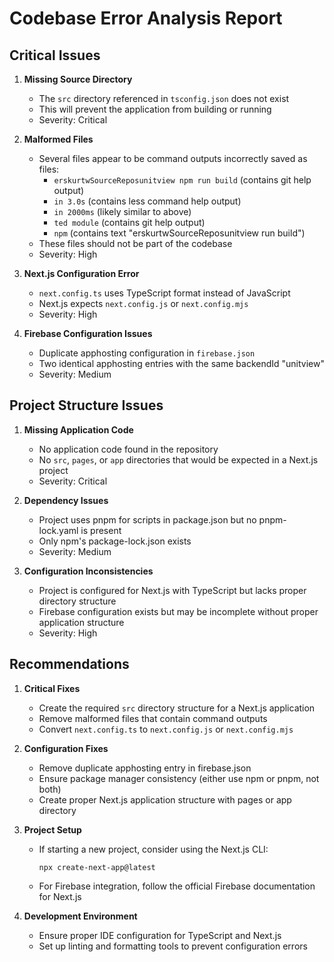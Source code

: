 # Codebase Error Analysis Report

## Critical Issues

1. **Missing Source Directory**
   - The `src` directory referenced in `tsconfig.json` does not exist
   - This will prevent the application from building or running
   - Severity: Critical

2. **Malformed Files**
   - Several files appear to be command outputs incorrectly saved as files:
     - `erskurtwSourceReposunitview npm run build` (contains git help output)
     - `in 3.0s` (contains less command help output)
     - `in 2000ms` (likely similar to above)
     - `ted module` (contains git help output)
     - `npm` (contains text "erskurtwSourceReposunitview run build")
   - These files should not be part of the codebase
   - Severity: High

3. **Next.js Configuration Error**
   - `next.config.ts` uses TypeScript format instead of JavaScript
   - Next.js expects `next.config.js` or `next.config.mjs`
   - Severity: High

4. **Firebase Configuration Issues**
   - Duplicate apphosting configuration in `firebase.json`
   - Two identical apphosting entries with the same backendId "unitview"
   - Severity: Medium

## Project Structure Issues

1. **Missing Application Code**
   - No application code found in the repository
   - No `src`, `pages`, or `app` directories that would be expected in a Next.js project
   - Severity: Critical

2. **Dependency Issues**
   - Project uses pnpm for scripts in package.json but no pnpm-lock.yaml is present
   - Only npm's package-lock.json exists
   - Severity: Medium

3. **Configuration Inconsistencies**
   - Project is configured for Next.js with TypeScript but lacks proper directory structure
   - Firebase configuration exists but may be incomplete without proper application structure
   - Severity: High

## Recommendations

1. **Critical Fixes**
   - Create the required `src` directory structure for a Next.js application
   - Remove malformed files that contain command outputs
   - Convert `next.config.ts` to `next.config.js` or `next.config.mjs`

2. **Configuration Fixes**
   - Remove duplicate apphosting entry in firebase.json
   - Ensure package manager consistency (either use npm or pnpm, not both)
   - Create proper Next.js application structure with pages or app directory

3. **Project Setup**
   - If starting a new project, consider using the Next.js CLI:
     ```
     npx create-next-app@latest
     ```
   - For Firebase integration, follow the official Firebase documentation for Next.js

4. **Development Environment**
   - Ensure proper IDE configuration for TypeScript and Next.js
   - Set up linting and formatting tools to prevent configuration errors
